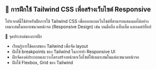 ## 📱 การฝึกใช้ Tailwind CSS เพื่อสร้างเว็บไซต์ Responsive
โปรเจกต์นี้ใช้สำหรับฝึกการใช้ Tailwind CSS เพื่อออกแบบเว็บไซต์ที่สามารถแสดงผลได้อย่างเหมาะสมในหลายขนาดหน้าจอ (Responsive Design) เช่น บนมือถือ แท็บเล็ต และเดสก์ท็อป

🎯 จุดประสงค์ของการฝึก
- เรียนรู้การใช้คลาสของ Tailwind เพื่อจัด layout
- ฝึกใช้ breakpoints ของ Tailwind ในการทำ Responsive UI
- ฝึกจัดองค์ประกอบและวางโครงสร้างหน้าตาเว็บไซต์ให้เหมาะสมในแต่ละขนาดหน้าจอ
- ฝึกใช้ Flexbox, Grid ของ Tailwind
